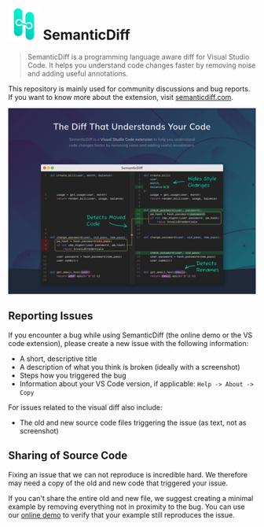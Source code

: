 # ![SemanticDiff](logo.svg) SemanticDiff

> SemanticDiff is a programming language aware diff for Visual Studio Code. It helps you understand code changes faster by removing noise and adding useful annotations.

This repository is mainly used for community discussions and bug reports. If you want to know more about the extension, visit [semanticdiff.com](https://semanticdiff.com).

![Visualization of SemanticDiff](hero.png)

## Reporting Issues

If you encounter a bug while using SemanticDiff (the online demo or the VS code extension), please create a new issue with the following information:

* A short, descriptive title
* A description of what you think is broken (ideally with a screenshot)
* Steps how you triggered the bug
* Information about your VS Code version, if applicable: `Help -> About -> Copy`

For issues related to the visual diff also include:
* The old and new source code files triggering the issue (as text, not as screenshot)

## Sharing of Source Code

Fixing an issue that we can not reproduce is incredible hard. We therefore may need a copy of the old and new code that triggered your issue.

If you can't share the entire old and new file, we suggest creating a minimal example by removing everything not in proximity to the bug. You can use our [online demo](https://semanticdiff.com/#demo) to verify that your example still reproduces the issue.
